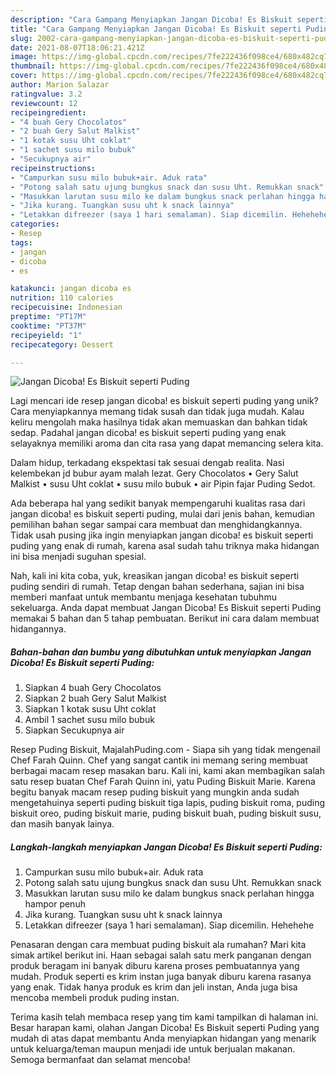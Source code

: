 ```yaml
---
description: "Cara Gampang Menyiapkan Jangan Dicoba! Es Biskuit seperti Puding yang Enak"
title: "Cara Gampang Menyiapkan Jangan Dicoba! Es Biskuit seperti Puding yang Enak"
slug: 2002-cara-gampang-menyiapkan-jangan-dicoba-es-biskuit-seperti-puding-yang-enak
date: 2021-08-07T18:06:21.421Z
image: https://img-global.cpcdn.com/recipes/7fe222436f098ce4/680x482cq70/jangan-dicoba-es-biskuit-seperti-puding-foto-resep-utama.jpg
thumbnail: https://img-global.cpcdn.com/recipes/7fe222436f098ce4/680x482cq70/jangan-dicoba-es-biskuit-seperti-puding-foto-resep-utama.jpg
cover: https://img-global.cpcdn.com/recipes/7fe222436f098ce4/680x482cq70/jangan-dicoba-es-biskuit-seperti-puding-foto-resep-utama.jpg
author: Marion Salazar
ratingvalue: 3.2
reviewcount: 12
recipeingredient:
- "4 buah Gery Chocolatos"
- "2 buah Gery Salut Malkist"
- "1 kotak susu Uht coklat"
- "1 sachet susu milo bubuk"
- "Secukupnya air"
recipeinstructions:
- "Campurkan susu milo bubuk+air. Aduk rata"
- "Potong salah satu ujung bungkus snack dan susu Uht. Remukkan snack"
- "Masukkan larutan susu milo ke dalam bungkus snack perlahan hingga hampor penuh"
- "Jika kurang. Tuangkan susu uht k snack lainnya"
- "Letakkan difreezer (saya 1 hari semalaman). Siap dicemilin. Hehehehe"
categories:
- Resep
tags:
- jangan
- dicoba
- es

katakunci: jangan dicoba es 
nutrition: 110 calories
recipecuisine: Indonesian
preptime: "PT17M"
cooktime: "PT37M"
recipeyield: "1"
recipecategory: Dessert

---
```



![Jangan Dicoba! Es Biskuit seperti Puding](https://img-global.cpcdn.com/recipes/7fe222436f098ce4/680x482cq70/jangan-dicoba-es-biskuit-seperti-puding-foto-resep-utama.jpg)

Lagi mencari ide resep jangan dicoba! es biskuit seperti puding yang unik? Cara menyiapkannya memang tidak susah dan tidak juga mudah. Kalau keliru mengolah maka hasilnya tidak akan memuaskan dan bahkan tidak sedap. Padahal jangan dicoba! es biskuit seperti puding yang enak selayaknya memiliki aroma dan cita rasa yang dapat memancing selera kita.

Dalam hidup, terkadang ekspektasi tak sesuai dengab realita. Nasi kelembekan jd bubur ayam malah lezat. Gery Chocolatos • Gery Salut Malkist • susu Uht coklat • susu milo bubuk • air Pipin fajar Puding Sedot.

Ada beberapa hal yang sedikit banyak mempengaruhi kualitas rasa dari jangan dicoba! es biskuit seperti puding, mulai dari jenis bahan, kemudian pemilihan bahan segar sampai cara membuat dan menghidangkannya. Tidak usah pusing jika ingin menyiapkan jangan dicoba! es biskuit seperti puding yang enak di rumah, karena asal sudah tahu triknya maka hidangan ini bisa menjadi suguhan spesial.


Nah, kali ini kita coba, yuk, kreasikan jangan dicoba! es biskuit seperti puding sendiri di rumah. Tetap dengan bahan sederhana, sajian ini bisa memberi manfaat untuk membantu menjaga kesehatan tubuhmu sekeluarga. Anda dapat membuat Jangan Dicoba! Es Biskuit seperti Puding memakai 5 bahan dan 5 tahap pembuatan. Berikut ini cara dalam membuat hidangannya.

<!--inarticleads1-->

##### Bahan-bahan dan bumbu yang dibutuhkan untuk menyiapkan Jangan Dicoba! Es Biskuit seperti Puding:

1. Siapkan 4 buah Gery Chocolatos
1. Siapkan 2 buah Gery Salut Malkist
1. Siapkan 1 kotak susu Uht coklat
1. Ambil 1 sachet susu milo bubuk
1. Siapkan Secukupnya air


Resep Puding Biskuit, MajalahPuding.com - Siapa sih yang tidak mengenail Chef Farah Quinn. Chef yang sangat cantik ini memang sering membuat berbagai macam resep masakan baru. Kali ini, kami akan membagikan salah satu resep buatan Chef Farah Quinn ini, yatu Puding Biskuit Marie. Karena begitu banyak macam resep puding biskuit yang mungkin anda sudah mengetahuinya seperti puding biskuit tiga lapis, puding biskuit roma, puding biskuit oreo, puding biskuit marie, puding biskuit buah, puding biskuit susu, dan masih banyak lainya. 

<!--inarticleads2-->

##### Langkah-langkah menyiapkan Jangan Dicoba! Es Biskuit seperti Puding:

1. Campurkan susu milo bubuk+air. Aduk rata
1. Potong salah satu ujung bungkus snack dan susu Uht. Remukkan snack
1. Masukkan larutan susu milo ke dalam bungkus snack perlahan hingga hampor penuh
1. Jika kurang. Tuangkan susu uht k snack lainnya
1. Letakkan difreezer (saya 1 hari semalaman). Siap dicemilin. Hehehehe


Penasaran dengan cara membuat puding biskuit ala rumahan? Mari kita simak artikel berikut ini. Haan sebagai salah satu merk panganan dengan produk beragam ini banyak diburu karena proses pembuatannya yang mudah. Produk seperti es krim instan juga banyak diburu karena rasanya yang enak. Tidak hanya produk es krim dan jeli instan, Anda juga bisa mencoba membeli produk puding instan. 

Terima kasih telah membaca resep yang tim kami tampilkan di halaman ini. Besar harapan kami, olahan Jangan Dicoba! Es Biskuit seperti Puding yang mudah di atas dapat membantu Anda menyiapkan hidangan yang menarik untuk keluarga/teman maupun menjadi ide untuk berjualan makanan. Semoga bermanfaat dan selamat mencoba!
